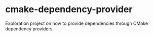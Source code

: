 # cmake-dependency-provider
Exploration project on how to provide dependencies through CMake dependency providers.
